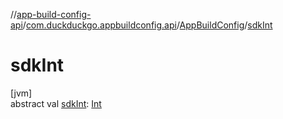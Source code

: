 //[app-build-config-api](../../../index.md)/[com.duckduckgo.appbuildconfig.api](../index.md)/[AppBuildConfig](index.md)/[sdkInt](sdk-int.md)

# sdkInt

[jvm]\
abstract val [sdkInt](sdk-int.md): [Int](https://kotlinlang.org/api/latest/jvm/stdlib/kotlin/-int/index.html)

